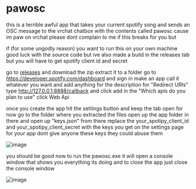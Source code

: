 # pawosc
this is a terrible awful app that takes your current spotify song and sends an OSC message to the vrchat chatbox with the contents
called pawosc cause im paw on vrchat
please dont complain to me if this breaks for you but 

if (for some ungodly reason) you want to run this on your own machine good luck with the source code but ive also made a build in the releases tab but you will have to get spotify client id and secret

go to [releases](https://github.com/san-nyan/pawosc/releases/tag/Alpha) and download the zip extract it to a folder
go to https://developer.spotify.com/dashboard and sign in
make an app call it whatever you want and add anything for the description
for "Redirect URIs" type http://127.0.0.1:8888/callback and click add
in the "Which apis do you plan to use" click Web Api

once you create the app hit the settings button and keep the tab open for now
go to the folder where you extracted the files
open up the app folder in there and open up "keys.json"
from there replace the your_spotipy_client_id and your_spotipy_client_secret with the keys you get on the settings page for your app
dont give anyone these keys they could abuse them

![image](https://github.com/user-attachments/assets/5925dd7f-cacd-47a1-85ea-bc77832daa72)


you should be good now to run the pawosc.exe it will open a console window that shows you everything its doing and to close the app just close the console window

![image](https://github.com/user-attachments/assets/1ba2f618-611c-4c2a-b92a-590aeac749c4)
